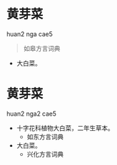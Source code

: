 

# 黄芽菜
huan2 nga cae5
> 如皋方言词典
- 大白菜。



# 黄芽菜
huan2 nga2 cae5
+ 十字花科植物大白菜，二年生草本。
  * 如东方言词典
+ 大白菜。
  * 兴化方言词典
